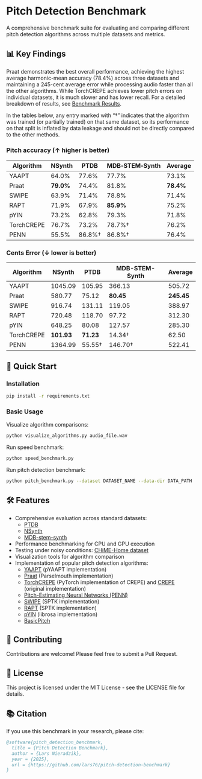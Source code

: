 # Pitch Detection Benchmark

A comprehensive benchmark suite for evaluating and comparing different pitch detection algorithms across multiple datasets and metrics.

## 📊 Key Findings

Praat demonstrates the best overall performance, achieving the highest average harmonic-mean accuracy (78.4%) across three datasets and maintaining a 245-cent average error while processing audio faster than all the other algorithms. While TorchCREPE achieves lower pitch errors on individual datasets, it is much slower and has lower recall. For a detailed breakdown of results, see [Benchmark Results](benchmark_results.md).

In the tables below, any entry marked with “†” indicates that the algorithm was trained (or partially trained) on that same dataset, so its performance on that split is inflated by data leakage and should not be directly compared to the other methods.

### Pitch accuracy (↑ higher is better)

| Algorithm  | NSynth    | PTDB      | MDB‑STEM‑Synth | Average   |
| ---------- | --------- | --------- | -------------- | --------- |
| YAAPT      | 64.0%     | 77.6%     | 77.7%          | 73.1%     |
| Praat      | **79.0%** | 74.4%     | 81.8%          | **78.4%** |
| SWIPE      | 63.9%     | 71.4%     | 78.8%          | 71.4%     |
| RAPT       | 71.9%     | 67.9%     | **85.9%**      | 75.2%     |
| pYIN       | 73.2%     | 62.8%     | 79.3%          | 71.8%     |
| TorchCREPE | 76.7%     | 73.2%     | 78.7%†         | 76.2%     |
| PENN       | 55.5%     | 86.8%†    | 86.8%†         | 76.4%     |

### Cents Error (↓ lower is better)

| Algorithm   | NSynth   | PTDB    | MDB-STEM-Synth | Average  |
|-------------|----------|---------|----------------|----------|
| YAAPT       | 1045.09  | 105.95  | 366.13         | 505.72   |
| Praat       | 580.77   | 75.12   | **80.45**   | **245.45**   |
| SWIPE       | 916.74   | 131.11  | 119.05         | 388.97   |
| RAPT        | 720.48   | 118.70  | 97.72          | 312.30   |
| pYIN        | 648.25   | 80.08   | 127.57         | 285.30   |
| TorchCREPE  | **101.93** | **71.23**  | 14.34†        | 62.50    |
| PENN        | 1364.99  | 55.55† | 146.70†          | 522.41   |

## 🚀 Quick Start

### Installation

```bash
pip install -r requirements.txt
```

### Basic Usage

Visualize algorithm comparisons:
```bash
python visualize_algorithms.py audio_file.wav
```

Run speed benchmark:
```bash
python speed_benchmark.py
```

Run pitch detection benchmark:
```bash
python pitch_benchmark.py --dataset DATASET_NAME --data-dir DATA_PATH
```

## 🛠️ Features

- Comprehensive evaluation across standard datasets:
  - [PTDB](https://www.spsc.tugraz.at/databases-and-tools/ptdb-tug-pitch-tracking-database-from-graz-university-of-technology.html)
  - [NSynth](https://magenta.tensorflow.org/datasets/nsynth)
  - [MDB-stem-synth](https://zenodo.org/records/1481172)
- Performance benchmarking for CPU and GPU execution
- Testing under noisy conditions: [CHiME-Home dataset](https://archive.org/details/chime-home)
- Visualization tools for algorithm comparison
- Implementation of popular pitch detection algorithms:
  - [YAAPT](https://bjbschmitt.github.io/AMFM_decompy/pYAAPT.html) (pYAAPT implementation)
  - [Praat](https://github.com/YannickJadoul/Parselmouth) (Parselmouth implementation)
  - [TorchCREPE](https://github.com/maxrmorrison/torchcrepe) (PyTorch implementation of CREPE) and [CREPE](https://github.com/marl/crepe) (original implementation)
  - [Pitch-Estimating Neural Networks (PENN)](https://github.com/interactiveaudiolab/penn)
  - [SWIPE](https://pysptk.readthedocs.io/en/latest/generated/pysptk.sptk.swipe.html) (SPTK implementation)
  - [RAPT](https://pysptk.readthedocs.io/en/latest/generated/pysptk.sptk.rapt.html) (SPTK implementation)
  - [pYIN](https://librosa.org/doc/main/generated/librosa.pyin.html) (librosa implementation)
  - [BasicPitch](https://github.com/spotify/basic-pitch)

## 🤝 Contributing

Contributions are welcome! Please feel free to submit a Pull Request.

## 📄 License

This project is licensed under the MIT License - see the LICENSE file for details.

## 📚 Citation

If you use this benchmark in your research, please cite:

```bibtex
@software{pitch_detection_benchmark,
  title = {Pitch Detection Benchmark},
  author = {Lars Nieradzik},
  year = {2025},
  url = {https://github.com/lars76/pitch-detection-benchmark}
}
```